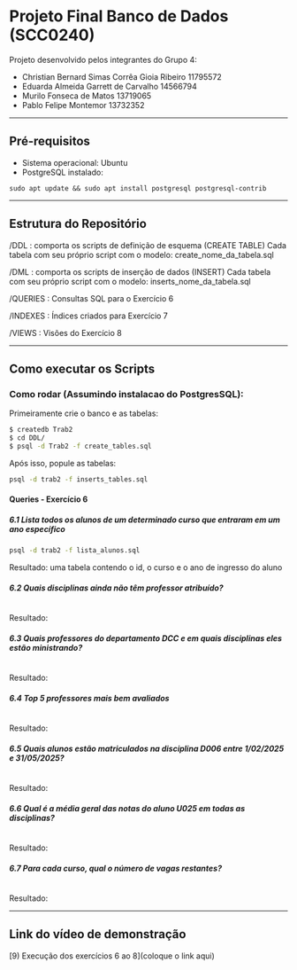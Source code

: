 # Projeto Final Banco de Dados (SCC0240)
Projeto desenvolvido pelos integrantes do Grupo 4:

- Christian Bernard Simas Corrêa Gioia Ribeiro 11795572
- Eduarda Almeida Garrett de Carvalho 14566794
- Murilo Fonseca de Matos 13719065
- Pablo Felipe Montemor 13732352
___________________________________________________________________
## Pré-requisitos
- Sistema operacional: Ubuntu
- PostgreSQL instalado:
```
sudo apt update && sudo apt install postgresql postgresql-contrib
```
___________________________________________________________________
## Estrutura do Repositório
/DDL : comporta os scripts de definição de esquema (CREATE TABLE)
Cada tabela com seu próprio script com o modelo: create_nome_da_tabela.sql

/DML : comporta os scripts de inserção de dados (INSERT)
Cada tabela com seu próprio script com o modelo: inserts_nome_da_tabela.sql

/QUERIES : Consultas SQL para o Exercício 6

/INDEXES : Índices criados para Exercício 7

/VIEWS : Visões do Exercício 8
___________________________________________________________________
## Como executar os Scripts

### Como rodar (Assumindo instalacao do PostgresSQL):

Primeiramente crie o banco e as tabelas:
```bash
$ createdb Trab2
$ cd DDL/
$ psql -d Trab2 -f create_tables.sql
```
Após isso, popule as tabelas:

```bash
psql -d trab2 -f inserts_tables.sql
```

#### Queries - Exercício 6
##### 6.1 Lista todos os alunos de um determinado curso que entraram em um ano específico
```bash
psql -d trab2 -f lista_alunos.sql
```
Resultado: uma tabela contendo o id, o curso e o ano de ingresso do aluno

##### 6.2 Quais disciplinas ainda não têm professor atribuído? 
```
```
Resultado:
##### 6.3 Quais professores do departamento DCC e em quais disciplinas eles estão ministrando? 
```
```
Resultado:
##### 6.4 Top 5 professores mais bem avaliados
```
```
Resultado:
##### 6.5 Quais alunos estão matriculados na disciplina D006 entre 1/02/2025 e 31/05/2025?
```
```
Resultado:
##### 6.6 Qual é a média geral das notas do aluno U025 em todas as disciplinas? 
```
```
Resultado:
##### 6.7 Para cada curso, qual o número de vagas restantes?
```
```
Resultado:
___________________________________________________________________

## Link do vídeo de demonstração
[9) Execução dos exercícios 6 ao 8](coloque o link aqui)

